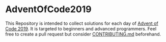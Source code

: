 # AdventOfCode2019
This Repository is intended to collect solutions for each day of [Advent of Code 2019](https://adventofcode.com/2019/).
It is targeted to beginners and advanced programmers.
Feel free to create a pull request but consider [CONTRIBUTING.md](https://github.com/Together-Java/AdventOfCode2019/blob/master/CONTRIBUTING.md) beforehand.
